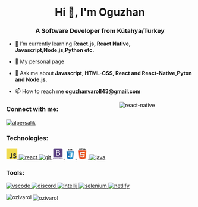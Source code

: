 <h1 align="center">Hi 👋, I'm Oguzhan</h1>
<h3 align="center">A Software Developer from Kütahya/Turkey</h3>



- 🌱 I’m currently learning **React.js, React Native, Javascript,Node.js,Python etc.**



- 📝 My personal page 

- 💬 Ask me about **Javascript, HTML-CSS, React and React-Native,Pyton and Node.js.**

- 📫 How to reach me **oguzhanvaroll43@gmail.com**
<img src="https://github.com/ezranbayantemur/ezranbayantemur/raw/master/animation_500_kd7ngokt.gif" alt="react-native" width="200" height="200" align="right" style="max-width: 100%;">

<h3 align="left">Connect with me:</h3>
<p align="left">
<a href="https://www.linkedin.com/in/oguzhan-varol-8b9a1618b/" target="blank"><img align="center" src="https://velanovascular.com/wp-content/uploads/2020/06/LinkedIn.png" alt="alpersalik" height="30" width="30" /></a>

</p>

<h3 align="left">Technologies:</h3>
<p align="left"> 
<a href="https://developer.mozilla.org/en-US/docs/Web/JavaScript" target="_blank"> <img src="https://raw.githubusercontent.com/devicons/devicon/master/icons/javascript/javascript-original.svg" alt="javascript" width="30" height="30"/> </a> 
<a href="https://reactjs.org/" target="_blank"> <img src="https://upload.wikimedia.org/wikipedia/commons/thumb/4/47/React.svg/1200px-React.svg.png" alt="react" width="33" height="30"/> </a> 
<a href="https://git-scm.com/" target="_blank"> <img src="https://www.vectorlogo.zone/logos/git-scm/git-scm-icon.svg" alt="git" width="30" height="30"/> </a>
<a href="https://getbootstrap.com" target="_blank"> <img src="https://raw.githubusercontent.com/devicons/devicon/master/icons/bootstrap/bootstrap-plain-wordmark.svg" alt="bootstrap" width="30" height="30"/> </a>
<a href="https://www.w3schools.com/css/" target="_blank"> <img src="https://raw.githubusercontent.com/devicons/devicon/master/icons/css3/css3-original-wordmark.svg" alt="css3" width="28" height="28"/> </a> 
<a href="https://www.w3.org/html/" target="_blank"> <img src="https://raw.githubusercontent.com/devicons/devicon/master/icons/html5/html5-original-wordmark.svg" alt="html5" width="30" height="30"/> </a> 
<a href="https://www.oracle.com/java/" target="_blank"> <img src="https://upload.wikimedia.org/wikipedia/tr/thumb/2/2e/Java_Logo.svg/1200px-Java_Logo.svg.png" alt="java" width="40" height="40"/> </a> 

  
<h3 align="left">Tools:</h3>

<a href="https://code.visualstudio.com/" target="_blank"> <img src="https://upload.wikimedia.org/wikipedia/commons/thumb/9/9a/Visual_Studio_Code_1.35_icon.svg/1024px-Visual_Studio_Code_1.35_icon.svg.png" alt="vscode" width="30" height="30"/> </a>
<a href="https://discord.com/" target="_blank"> <img src="https://cdn4.iconfinder.com/data/icons/logos-and-brands/512/91_Discord_logo_logos-512.png" alt="discord" width="30" height="30"/> </a> 
<a href="https://www.jetbrains.com/idea/" target="_blank"> <img src="https://dwglogo.com/wp-content/uploads/2017/11/IntelliJ_IDEA_logo_01.png" alt="intellij" width="37" height="37"/> </a>
<a href="https://www.selenium.dev/" target="_blank"> <img src="https://seeklogo.com/images/S/selenium-logo-A1B53CEFB0-seeklogo.com.png" alt="selenium" width="30" height="30"/> </a> 
<a href="https://www.netlify.com/" target="_blank"> <img src="https://www.netlify.com/img/press/logos/logomark.png" alt="netlify" width="30" height="30"/> </a> 


</p>

<p><img align="left" src="https://github-readme-stats.vercel.app/api/top-langs?username=ozivarol&show_icons=true&theme=radical&locale=en&layout=compact" alt="ozivarol" /></p>
<p>&nbsp;<img align="center" src="https://github-readme-stats.vercel.app/api?username=ozivarol&show_icons=true&theme=dark&locale=en" alt="ozivarol" width="50%" /></p>
